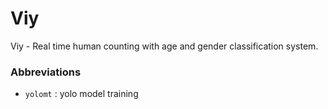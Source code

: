 # Viy

Viy - Real time human counting with age and gender classification system.

### Abbreviations
* `yolomt` : yolo model training



